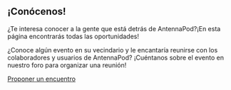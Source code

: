 ## ¡Conócenos!

¿Te interesa conocer a la gente que está detrás de AntennaPod?¡En esta página
encontrarás todas las oportunidades!

¿Conoce algún evento en su vecindario y le encantaría reunirse con los
colaboradores y usuarios de AntennaPod? ¡Cuéntanos sobre el evento en nuestro
foro para organizar una reunión!

[Proponer un encuentro](https://forum.antennapod.org/)
